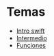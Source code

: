 # Temas

- [Intro swift](/Notas/Intro_swift.md)
- [Intermedio](/Notas/swift_intermedio.md)
- [Funciones](/Notas/swift_funciones.md)